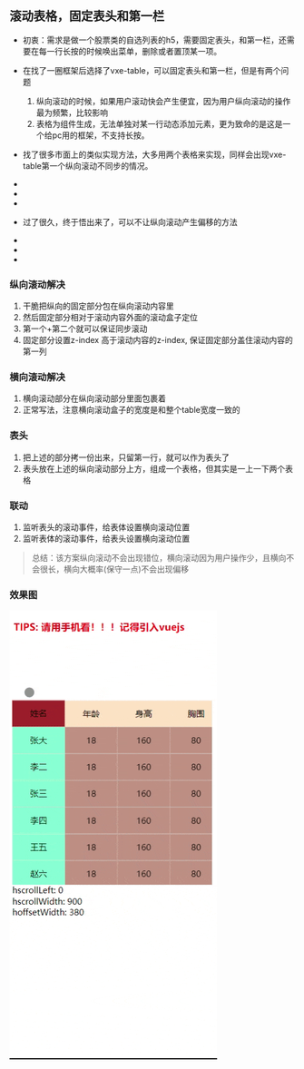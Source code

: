 ## 滚动表格，固定表头和第一栏

- 初衷：需求是做一个股票类的自选列表的h5，需要固定表头，和第一栏，还需要在每一行长按的时候唤出菜单，删除或者置顶某一项。

- 在找了一圈框架后选择了vxe-table，可以固定表头和第一栏，但是有两个问题
  1. 纵向滚动的时候，如果用户滚动快会产生便宜，因为用户纵向滚动的操作最为频繁，比较影响
  2. 表格为组件生成，无法单独对某一行动态添加元素，更为致命的是这是一个给pc用的框架，不支持长按。
  
- 找了很多市面上的类似实现方法，大多用两个表格来实现，同样会出现vxe-table第一个纵向滚动不同步的情况。

-
-
-
- 过了很久，终于悟出来了，可以不让纵向滚动产生偏移的方法 
-
-
-



### 纵向滚动解决
1. 干脆把纵向的固定部分包在纵向滚动内容里
2. 然后固定部分相对于滚动内容外面的滚动盒子定位
3. 第一个+第二个就可以保证同步滚动
4. 固定部分设置z-index 高于滚动内容的z-index, 保证固定部分盖住滚动内容的第一列

### 横向滚动解决
1. 横向滚动部分在纵向滚动部分里面包裹着
2. 正常写法，注意横向滚动盒子的宽度是和整个table宽度一致的

### 表头
1. 把上述的部分拷一份出来，只留第一行，就可以作为表头了
2. 表头放在上述的纵向滚动部分上方，组成一个表格，但其实是一上一下两个表格

### 联动
1. 监听表头的滚动事件，给表体设置横向滚动位置
2. 监听表体的滚动事件，给表头设置横向滚动位置

> 总结：该方案纵向滚动不会出现错位，横向滚动因为用户操作少，且横向不会很长，横向大概率(保守一点)不会出现偏移

### 效果图

![image](./fixed-table.gif)